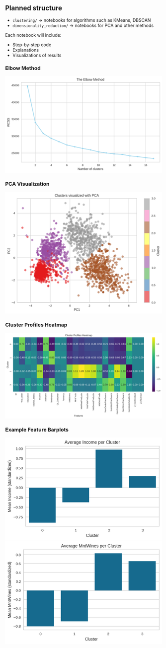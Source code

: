 
## Planned structure
- `clustering/` → notebooks for algorithms such as KMeans, DBSCAN
- `dimensionality_reduction/` → notebooks for PCA and other methods

Each notebook will include:
- Step-by-step code
- Explanations
- Visualizations of results

### Elbow Method
![Elbow Method](https://github.com/MohsenSafari83/Unsupervised-Learning-/blob/main/project/images/elbow.png?raw=true)

### PCA Visualization
![PCA Clusters](https://github.com/MohsenSafari83/Unsupervised-Learning-/blob/main/project/images/pca_clusters.png?raw=true)

### Cluster Profiles Heatmap
![Cluster Profiles](https://github.com/MohsenSafari83/Unsupervised-Learning-/blob/main/project/images/cluster_profiles_heatmap.png?raw=true)

### Example Feature Barplots
![Income by Cluster](https://github.com/MohsenSafari83/Unsupervised-Learning-/blob/main/project/images/bar_income.png?raw=true)
![MntWines by Cluster](https://github.com/MohsenSafari83/Unsupervised-Learning-/blob/main/project/images/bar_mntwines.png?raw=true)
